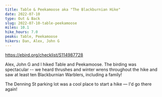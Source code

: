 ```yaml
---
title: Table & Peekamoose aka "The Blackburnian Hike"
date: 2022-07-10
type: Out & Back
slug: 2022-07-10-table-peekamoose
miles: 10.1
hike_hours: 7.0
peaks: Table, Peekamoose
hikers: Dan, Alex, John G
---
```


https://ebird.org/checklist/S114987728

Alex, John G and I hiked Table and Peekamoose. The birding was spectacular -- we heard thrushes and winter wrens throughout the hike and saw at least ten Blackburnian Warblers, including a family!

The Denning St parking lot was a cool place to start a hike — I'd go there again!
